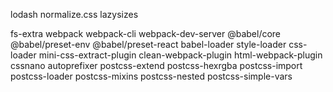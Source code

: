 lodash normalize.css lazysizes

fs-extra webpack webpack-cli webpack-dev-server @babel/core @babel/preset-env @babel/preset-react babel-loader
style-loader css-loader
mini-css-extract-plugin clean-webpack-plugin html-webpack-plugin
cssnano autoprefixer postcss-extend postcss-hexrgba postcss-import postcss-loader postcss-mixins postcss-nested postcss-simple-vars
